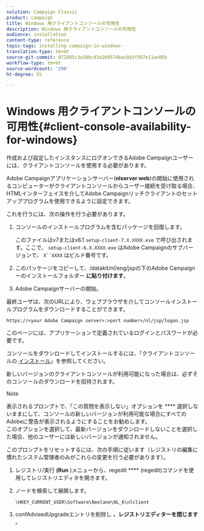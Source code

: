 ```yaml
---
solution: Campaign Classic
product: campaign
title: Windows 用クライアントコンソールの可用性
description: Windows 用クライアントコンソールの可用性
audience: installation
content-type: reference
topic-tags: installing-campaign-in-windows-
translation-type: tm+mt
source-git-commit: 972885c3a38bcd3a260574bacbb3f507e11ae05b
workflow-type: tm+mt
source-wordcount: '298'
ht-degree: 5%

---
```



# Windows 用クライアントコンソールの可用性{#client-console-availability-for-windows}

作成および設定したインスタンスにログオンできるAdobe Campaignユーザーには、クライアントコンソールを使用する必要があります。

Adobe Campaignアプリケーションサーバー(**nlserver web**)の開始に使用されるコンピューターがクライアントコンソールからユーザー接続を受け取る場合、HTMLインターフェイスを介してAdobe Campaignリッチクライアントのセットアッププログラムを使用できるように設定できます。

これを行うには、次の操作を行う必要があります。

1. コンソールのインストールプログラムを含むパッケージを回復します。

   このファイルはv7またはv6.1 `setup-client-7.X.XXXX.exe` で呼び出されます。ここで、 `setup-client-6.X.XXXX.exe` はAdobe Campaignのサブバージョンで、 `X``XXXX` はビルド番号です。

1. このパッケージをコピーして、/datakit/nl/eng/jspの下のAdobe Campaignーのインストールフォルダー **に貼り付けます**。
1. Adobe Campaignサーバーの開始。

最終ユーザは、次のURLにより、ウェブブラウザを介してコンソールインストールプログラムをダウンロードすることができます。

```
https://<your Adobe Campaign server>:>port number>/nl/jsp/logon.jsp
```

このページには、アプリケーションで定義されているログインとパスワードが必要です。

コンソールをダウンロードしてインストールするには、「クライアントコンソールの [インストール](../../installation/using/installing-the-client-console.md)」を参照してください。

新しいバージョンのクライアントコンソールが利用可能になった場合は、必ずそのコンソールのダウンロードを招待されます。

>[!NOTE]
>
>表示されるプロンプトで、「この質問を表示しない」オプションを **** 選択しないままにして、コンソールの新しいバージョンが利用可能な場合にすべてのAdobeに警告が表示されるようにすることをお勧めします。\
>このオプションを選択して、最新バージョンをダウンロードしないことを選択した場合、他のユーザーには新しいバージョンが通知されません。

このプロンプトをリセットするには、次の手順に従います（レジストリの編集に慣れたシステム管理者のみがこれらの変更を行う必要があります）。

1. レジストリ/実行 **(Run** )メニューから、regedit **** (regedit)コマンドを使用してレジストリエディタを開きます。
1. ノードを検索して展開します。

   ```
   \HKEY_CURRENT_USER\Software\Neolane\NL_6\nlclient
   ```

1. confAdvisedUpgradeエントリを削除し **、レジストリエディターを閉じます** 。


